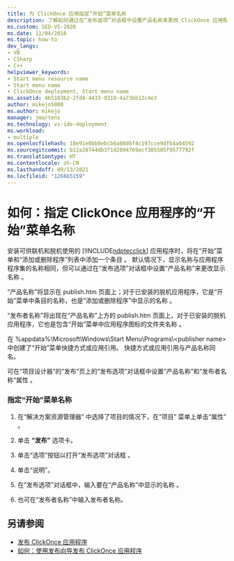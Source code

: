```yaml
---
title: 为 ClickOnce 应用指定“开始”菜单名称
description: 了解如何通过在“发布选项”对话框中设置产品名称来更改 ClickOnce 应用程序的显示名称。
ms.custom: SEO-VS-2020
ms.date: 11/04/2016
ms.topic: how-to
dev_langs:
- VB
- CSharp
- C++
helpviewer_keywords:
- Start menu resource name
- Start menu name
- ClickOnce deployment, Start menu name
ms.assetid: 4b5183b2-2fd4-4433-9310-4a73bb12c4e3
author: mikejo5000
ms.author: mikejo
manager: jmartens
ms.technology: vs-ide-deployment
ms.workload:
- multiple
ms.openlocfilehash: 18e91e0bb0ebcb6a88d6f4c197cce9dfb4a04592
ms.sourcegitcommit: b12a38744db371d2894769ecf305585f9577792f
ms.translationtype: HT
ms.contentlocale: zh-CN
ms.lasthandoff: 09/13/2021
ms.locfileid: "126665159"
---
```

# <a name="how-to-specify-a-start-menu-name-for-a-clickonce-application"></a>如何：指定 ClickOnce 应用程序的“开始”菜单名称
安装可供联机和脱机使用的 [!INCLUDE[ndptecclick](../deployment/includes/ndptecclick_md.md)] 应用程序时，将在“开始”菜单和“添加或删除程序”列表中添加一个条目 。 默认情况下，显示名称与应用程序程序集的名称相同，但可以通过在“发布选项”对话框中设置“产品名称”来更改显示名称 。

 “产品名称”将显示在 publish.htm 页面上；对于已安装的脱机应用程序，它是“开始”菜单中条目的名称，也是“添加或删除程序”中显示的名称 。

 “发布者名称”将出现在“产品名称”上方的 publish.htm 页面上，对于已安装的脱机应用程序，它也是包含“开始”菜单中应用程序图标的文件夹名称 。

 在 %appdata%\Microsoft\Windows\Start Menu\Programs\\<publisher name\> 中创建了“开始”菜单快捷方式或应用引用。 快捷方式或应用引用与产品名称同名。

 可在“项目设计器”的“发布”页上的“发布选项”对话框中设置“产品名称”和“发布者名称”属性    。

### <a name="to-specify-a-start-menu-name"></a>指定“开始”菜单名称

1. 在“解决方案资源管理器” 中选择了项目的情况下，在“项目”  菜单上单击“属性” 。

2. 单击 **“发布”** 选项卡。

3. 单击“选项”按钮以打开“发布选项”对话框 。

4. 单击“说明”。

5. 在“发布选项”对话框中，输入要在“产品名称”中显示的名称 。

6. 也可在“发布者名称”中输入发布者名称。

## <a name="see-also"></a>另请参阅
- [发布 ClickOnce 应用程序](../deployment/publishing-clickonce-applications.md)
- [如何：使用发布向导发布 ClickOnce 应用程序](../deployment/how-to-publish-a-clickonce-application-using-the-publish-wizard.md)